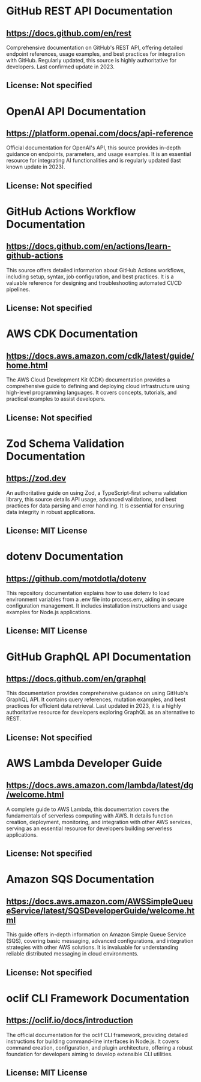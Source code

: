 # GitHub REST API Documentation
## https://docs.github.com/en/rest
Comprehensive documentation on GitHub's REST API, offering detailed endpoint references, usage examples, and best practices for integration with GitHub. Regularly updated, this source is highly authoritative for developers. Last confirmed update in 2023.
## License: Not specified

# OpenAI API Documentation
## https://platform.openai.com/docs/api-reference
Official documentation for OpenAI's API, this source provides in-depth guidance on endpoints, parameters, and usage examples. It is an essential resource for integrating AI functionalities and is regularly updated (last known update in 2023).
## License: Not specified

# GitHub Actions Workflow Documentation
## https://docs.github.com/en/actions/learn-github-actions
This source offers detailed information about GitHub Actions workflows, including setup, syntax, job configuration, and best practices. It is a valuable reference for designing and troubleshooting automated CI/CD pipelines.
## License: Not specified

# AWS CDK Documentation
## https://docs.aws.amazon.com/cdk/latest/guide/home.html
The AWS Cloud Development Kit (CDK) documentation provides a comprehensive guide to defining and deploying cloud infrastructure using high-level programming languages. It covers concepts, tutorials, and practical examples to assist developers.
## License: Not specified

# Zod Schema Validation Documentation
## https://zod.dev
An authoritative guide on using Zod, a TypeScript-first schema validation library, this source details API usage, advanced validations, and best practices for data parsing and error handling. It is essential for ensuring data integrity in robust applications.
## License: MIT License

# dotenv Documentation
## https://github.com/motdotla/dotenv
This repository documentation explains how to use dotenv to load environment variables from a .env file into process.env, aiding in secure configuration management. It includes installation instructions and usage examples for Node.js applications.
## License: MIT License

# GitHub GraphQL API Documentation
## https://docs.github.com/en/graphql
This documentation provides comprehensive guidance on using GitHub's GraphQL API. It contains query references, mutation examples, and best practices for efficient data retrieval. Last updated in 2023, it is a highly authoritative resource for developers exploring GraphQL as an alternative to REST.
## License: Not specified

# AWS Lambda Developer Guide
## https://docs.aws.amazon.com/lambda/latest/dg/welcome.html
A complete guide to AWS Lambda, this documentation covers the fundamentals of serverless computing with AWS. It details function creation, deployment, monitoring, and integration with other AWS services, serving as an essential resource for developers building serverless applications.
## License: Not specified

# Amazon SQS Documentation
## https://docs.aws.amazon.com/AWSSimpleQueueService/latest/SQSDeveloperGuide/welcome.html
This guide offers in-depth information on Amazon Simple Queue Service (SQS), covering basic messaging, advanced configurations, and integration strategies with other AWS solutions. It is invaluable for understanding reliable distributed messaging in cloud environments.
## License: Not specified

# oclif CLI Framework Documentation
## https://oclif.io/docs/introduction
The official documentation for the oclif CLI framework, providing detailed instructions for building command-line interfaces in Node.js. It covers command creation, configuration, and plugin architecture, offering a robust foundation for developers aiming to develop extensible CLI utilities.
## License: MIT License